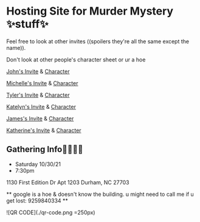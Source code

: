 # Hosting Site for Murder Mystery ✨stuff✨


Feel free to look at other invites ((spoilers they're all the same except the name)).

Don't look at other people's character sheet or ur a hoe

[John's Invite](/Bobby-invite.pdf) & [Character](Characters/Bobby_'Ba-Doing'_Springer..pdf)

[Michelle's Invite](Cheryl-Invite.pdf) & [Character](Characters/Cheryl_Small..pdf)

[Tyler's Invite](Dr-david-invite.pdf) & [Character](Characters/Dr_David_McCormack..pdf)

[Katelyn's Invite](Dr-Ruby-invite.pdf) & [Character](Characters/Dr_Ruby_Reid..pdf)

[James's Invite](father-brennan-invite.pdf) & [Character](Characters/Father_Brennan..pdf)

[Katherine's Invite](Sister-mary-helen-invite.pdf) & [Character](Characters/Sister_Mary_Helen..pdf)


## Gathering Info🎈🎈🎈🎈
- Saturday 10/30/21
- 7:30pm

1130 First Edition Dr
Apt 1203
Durham, NC 27703

** google is a hoe & doesn't know the building. u might need to call me if u get lost: 9259840334 **

![QR CODE](./qr-code.png =250px)
